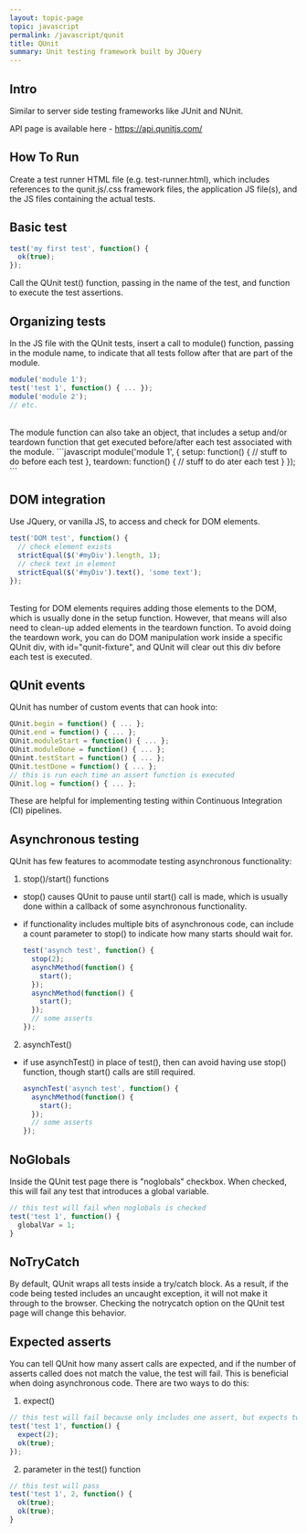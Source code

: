 ```yaml
---
layout: topic-page
topic: javascript
permalink: /javascript/qunit
title: QUnit
summary: Unit testing framework built by JQuery
---
```


## Intro
Similar to server side testing frameworks like JUnit and NUnit.

API page is available here - <https://api.qunitjs.com/>


## How To Run
Create a test runner HTML file (e.g. test-runner.html), which includes references to the qunit.js/.css framework files, the application JS file(s), and the JS files containing the actual tests.


## Basic test
``` javascript
test('my first test', function() {
  ok(true);
});
```
Call the QUnit test() function, passing in the name of the test, and function to execute the test assertions.


## Organizing tests
In the JS file with the QUnit tests, insert a call to module() function, passing in the module name, to indicate that all tests follow after that are part of the module.
``` javascript
module('module 1');
test('test 1', function() { ... });
module('module 2');
// etc.
```
<br/>
The module function can also take an object, that includes a setup and/or teardown function that get executed before/after each test associated with the module.
```javascript
module('module 1', {
  setup: function() {
    // stuff to do before each test
  }, 
  teardown: function() {
    // stuff to do ater each test
  }
});
```

## DOM integration
Use JQuery, or vanilla JS, to access and check for DOM elements.
``` javascript
test('DOM test', function() {
  // check element exists
  strictEqual($('#myDiv').length, 1);
  // check text in element
  strictEqual($('#myDiv').text(), 'some text');
});
```
<br/>
Testing for DOM elements requires adding those elements to the DOM, which is usually done in the setup function. However, that means will also need to clean-up added elements in the teardown function. To avoid doing the teardown work, you can do DOM manipulation work inside a specific QUnit div, with id="qunit-fixture", and QUnit will clear out this div before each test is executed.


## QUnit events
QUnit has number of custom events that can hook into:
```javascript
QUnit.begin = function() { ... };
QUnit.end = function() { ... };
QUnit.moduleStart = function() { ... };
QUnit.moduleDone = function() { ... };
QUnint.testStart = function() { ... };
QUnit.testDone = function() { ... };
// this is run each time an assert function is executed
QUnit.log = function() { ... };
```
These are helpful for implementing testing within Continuous Integration (CI) pipelines.


## Asynchronous testing
QUnit has few features to acommodate testing asynchronous functionality:
1. stop()/start() functions 
* stop() causes QUnit to pause until start() call is made, which is usually done within a callback of some asynchronous functionality.
* if functionality includes multiple bits of asynchronous code, can include a count parameter to stop() to indicate how many starts should wait for.
    
    ```javascript
    test('asynch test', function() {
      stop(2);
      asynchMethod(function() {
        start();
      });
      asynchMethod(function() {
        start();
      });
      // some asserts
    });
    ```

2. asynchTest()
* if use asynchTest() in place of test(), then can avoid having use stop() function, though start() calls are still required.
    
    ```javascript
    asynchTest('asynch test', function() {
      asynchMethod(function() {
        start();
      });
      // some asserts
    });
    ```

## NoGlobals
Inside the QUnit test page there is "noglobals" checkbox. When checked, this will fail any test that introduces a global variable.
```javascript
// this test will fail when noglobals is checked
test('test 1', function() {
  globalVar = 1;
}
```

## NoTryCatch
By default, QUnit wraps all tests inside a try/catch block. As a result, if the code being tested includes an uncaught exception, it will not make it through to the browser. Checking the notrycatch option on the QUnit test page will change this behavior.


## Expected asserts
You can tell QUnit how many assert calls are expected, and if the number of asserts called does not match the value, the test will fail. This is beneficial when doing asynchronous code.
There are two ways to do this:
1. expect()

  ```javascript
  // this test will fail because only includes one assert, but expects two
  test('test 1', function() {
    expect(2);
    ok(true);
  });
  ```
2. parameter in the test() function

  ```javascript
  // this test will pass
  test('test 1', 2, function() {
    ok(true);
    ok(true);
  }
  ```
